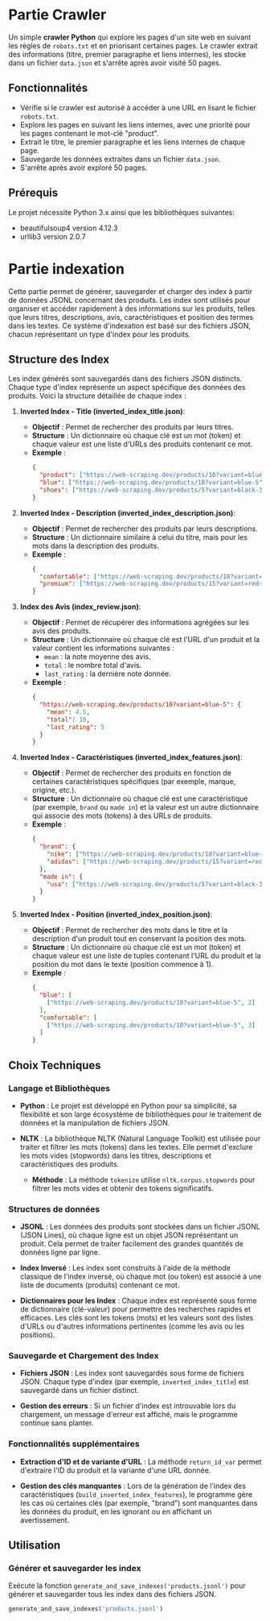 # Partie Crawler

Un simple **crawler Python** qui explore les pages d'un site web en suivant les règles de `robots.txt` et en priorisant certaines pages. Le crawler extrait des informations (titre, premier paragraphe et liens internes), les stocke dans un fichier `data.json` et s'arrête après avoir visité 50 pages.

## Fonctionnalités
- Vérifie si le crawler est autorisé à accéder à une URL en lisant le fichier `robots.txt`.
- Explore les pages en suivant les liens internes, avec une priorité pour les pages contenant le mot-clé "product".
- Extrait le titre, le premier paragraphe et les liens internes de chaque page.
- Sauvegarde les données extraites dans un fichier `data.json`.
- S'arrête après avoir exploré 50 pages.
  
## Prérequis
Le projet nécessite Python 3.x ainsi que les bibliothèques suivantes:
 - beautifulsoup4 version 4.12.3
 - urllib3 version 2.0.7


# Partie indexation

Cette partie permet de générer, sauvegarder et charger des index à partir de données JSONL concernant des produits. Les index sont utilisés pour organiser et accéder rapidement à des informations sur les produits, telles que leurs titres, descriptions, avis, caractéristiques et position des termes dans les textes. Ce système d'indexation est basé sur des fichiers JSON, chacun représentant un type d'index pour les produits.

## Structure des Index

Les index générés sont sauvegardés dans des fichiers JSON distincts. Chaque type d'index représente un aspect spécifique des données des produits. Voici la structure détaillée de chaque index :

1. **Inverted Index - Title (inverted_index_title.json)**:
   - **Objectif** : Permet de rechercher des produits par leurs titres.
   - **Structure** : Un dictionnaire où chaque clé est un mot (token) et chaque valeur est une liste d'URLs des produits contenant ce mot.
   - **Exemple** :
     ```json
     {
       "product": ["https://web-scraping.dev/products/10?variant=blue-5", "https://web-scraping.dev/products/15?variant=red-10"],
       "blue": ["https://web-scraping.dev/products/10?variant=blue-5"],
       "shoes": ["https://web-scraping.dev/products/5?variant=black-3"]
     }
     ```

2. **Inverted Index - Description (inverted_index_description.json)**:
   - **Objectif** : Permet de rechercher des produits par leurs descriptions.
   - **Structure** : Un dictionnaire similaire à celui du titre, mais pour les mots dans la description des produits.
   - **Exemple** :
     ```json
     {
       "comfortable": ["https://web-scraping.dev/products/10?variant=blue-5"],
       "premium": ["https://web-scraping.dev/products/15?variant=red-10"]
     }
     ```

3. **Index des Avis (index_review.json)**:
   - **Objectif** : Permet de récupérer des informations agrégées sur les avis des produits.
   - **Structure** : Un dictionnaire où chaque clé est l'URL d'un produit et la valeur contient les informations suivantes :
     - `mean` : la note moyenne des avis.
     - `total` : le nombre total d'avis.
     - `last_rating` : la dernière note donnée.
   - **Exemple** :
     ```json
     {
       "https://web-scraping.dev/products/10?variant=blue-5": {
         "mean": 4.5,
         "total": 10,
         "last_rating": 5
       }
     }
     ```

4. **Inverted Index - Caractéristiques (inverted_index_features.json)**:
   - **Objectif** : Permet de rechercher des produits en fonction de certaines caractéristiques spécifiques (par exemple, marque, origine, etc.).
   - **Structure** : Un dictionnaire où chaque clé est une caractéristique (par exemple, `brand` ou `made in`) et la valeur est un autre dictionnaire qui associe des mots (tokens) à des URLs de produits.
   - **Exemple** :
     ```json
     {
       "brand": {
         "nike": ["https://web-scraping.dev/products/10?variant=blue-5"],
         "adidas": ["https://web-scraping.dev/products/15?variant=red-10"]
       },
       "made in": {
         "usa": ["https://web-scraping.dev/products/5?variant=black-3"]
       }
     }
     ```

5. **Inverted Index - Position (inverted_index_position.json)**:
   - **Objectif** : Permet de rechercher des mots dans le titre et la description d'un produit tout en conservant la position des mots.
   - **Structure** : Un dictionnaire où chaque clé est un mot (token) et chaque valeur est une liste de tuples contenant l'URL du produit et la position du mot dans le texte (position commence à 1).
   - **Exemple** :
     ```json
     {
       "blue": [
         ["https://web-scraping.dev/products/10?variant=blue-5", 2]
       ],
       "comfortable": [
         ["https://web-scraping.dev/products/10?variant=blue-5", 3]
       ]
     }
     ```

## Choix Techniques

### Langage et Bibliothèques

- **Python** : Le projet est développé en Python pour sa simplicité, sa flexibilité et son large écosystème de bibliothèques pour le traitement de données et la manipulation de fichiers JSON.
  
- **NLTK** : La bibliothèque NLTK (Natural Language Toolkit) est utilisée pour traiter et filtrer les mots (tokens) dans les textes. Elle permet d'exclure les mots vides (stopwords) dans les titres, descriptions et caractéristiques des produits.
  - **Méthode** : La méthode `tokenize` utilise `nltk.corpus.stopwords` pour filtrer les mots vides et obtenir des tokens significatifs.

### Structures de données

- **JSONL** : Les données des produits sont stockées dans un fichier JSONL (JSON Lines), où chaque ligne est un objet JSON représentant un produit. Cela permet de traiter facilement des grandes quantités de données ligne par ligne.

- **Index Inversé** : Les index sont construits à l'aide de la méthode classique de l'index inversé, où chaque mot (ou token) est associé à une liste de documents (produits) contenant ce mot.

- **Dictionnaires pour les Index** : Chaque index est représenté sous forme de dictionnaire (clé-valeur) pour permettre des recherches rapides et efficaces. Les clés sont les tokens (mots) et les valeurs sont des listes d'URLs ou d'autres informations pertinentes (comme les avis ou les positions).

### Sauvegarde et Chargement des Index

- **Fichiers JSON** : Les index sont sauvegardés sous forme de fichiers JSON. Chaque type d'index (par exemple, `inverted_index_title`) est sauvegardé dans un fichier distinct.
  
- **Gestion des erreurs** : Si un fichier d'index est introuvable lors du chargement, un message d'erreur est affiché, mais le programme continue sans planter.

### Fonctionnalités supplémentaires

- **Extraction d'ID et de variante d'URL** : La méthode `return_id_var` permet d'extraire l'ID du produit et la variante d'une URL donnée.
  
- **Gestion des clés manquantes** : Lors de la génération de l'index des caractéristiques (`build_inverted_index_features`), le programme gère les cas où certaines clés (par exemple, "brand") sont manquantes dans les données du produit, en les ignorant ou en affichant un avertissement.

## Utilisation

### Générer et sauvegarder les index

Exécute la fonction `generate_and_save_indexes('products.jsonl')` pour générer et sauvegarder tous les index dans des fichiers JSON.

```python
generate_and_save_indexes('products.jsonl')
